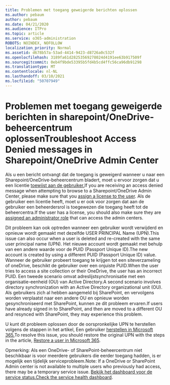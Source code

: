 ```yaml
---
title: Problemen met toegang geweigerde berichten oplossen
ms.author: pebaum
author: pebaum
ms.date: 04/21/2020
ms.audience: ITPro
ms.topic: article
ms.service: o365-administration
ROBOTS: NOINDEX, NOFOLLOW
localization_priority: Normal
ms.assetid: d678b57a-53ad-4414-9423-d8726a0c532f
ms.openlocfilehash: 3189fa61d28253569278024d4191ee63b917509f
ms.sourcegitcommit: 0eb4f9bde53395b5fd4b5cd4ffc56ca96db91298
ms.translationtype: MT
ms.contentlocale: nl-NL
ms.lasthandoff: 03/10/2021
ms.locfileid: "50707949"
---
```

# <a name="troubleshoot-access-denied-messages-in-sharepointonedrive-admin-center"></a><span data-ttu-id="ab4a4-102">Problemen met toegang geweigerde berichten in sharepoint/OneDrive-beheercentrum oplossen</span><span class="sxs-lookup"><span data-stu-id="ab4a4-102">Troubleshoot Access Denied messages in Sharepoint/OneDrive Admin Center</span></span>

<span data-ttu-id="ab4a4-103">Als u een bericht ontvangt dat de toegang is geweigerd wanneer u naar een Sharepoint/OneDrive-beheercentrum bladert, moet u ervoor zorgen dat u een licentie [toewijst aan de gebruiker.](https://docs.microsoft.com/microsoft-365/admin/add-users/add-users)</span><span class="sxs-lookup"><span data-stu-id="ab4a4-103">If you are receiving an access denied message when attempting to browse to a Sharepoint/OneDrive Admin Center, please make sure that you [assign a license to the user](https://docs.microsoft.com/microsoft-365/admin/add-users/add-users).</span></span> <span data-ttu-id="ab4a4-104">Als de gebruiker een licentie heeft, moet [](https://docs.microsoft.com/microsoft-365/admin/add-users/about-admin-roles) u er ook voor zorgen dat aan de gebruiker een beheerdersrol is toegewezen die toegang heeft tot de beheercentra.</span><span class="sxs-lookup"><span data-stu-id="ab4a4-104">If the user has a license, you should also make sure they are [assigned an administrator role](https://docs.microsoft.com/microsoft-365/admin/add-users/about-admin-roles) that can access the admin centers.</span></span>

<span data-ttu-id="ab4a4-105">Dit probleem kan ook optreden wanneer een gebruiker wordt verwijderd en opnieuw wordt gemaakt met dezelfde USER PRINCIPAL Name (UPN).</span><span class="sxs-lookup"><span data-stu-id="ab4a4-105">This issue can also occur when a user is deleted and re-created with the same user principal name (UPN).</span></span> <span data-ttu-id="ab4a4-106">Het nieuwe account wordt gemaakt met behulp van een andere waarde voor de PUID (Passport Unique ID).</span><span class="sxs-lookup"><span data-stu-id="ab4a4-106">The new account is created by using a different PUID (Passport Unique ID) value.</span></span> <span data-ttu-id="ab4a4-107">Wanneer de gebruiker probeert toegang te krijgen tot een siteverzameling of oneDrive, beschikt de gebruiker over een onjuiste PUID.</span><span class="sxs-lookup"><span data-stu-id="ab4a4-107">When the user tries to access a site collection or their OneDrive, the user has an incorrect PUID.</span></span> <span data-ttu-id="ab4a4-108">Een tweede scenario omvat adreslijstsynchronisatie met een organisatie-eenheid (OU) van Active Directory.</span><span class="sxs-lookup"><span data-stu-id="ab4a4-108">A second scenario involves directory synchronization with an Active Directory organizational unit (OU).</span></span> <span data-ttu-id="ab4a4-109">Als gebruikers zich al hebben aangemeld bij SharePoint, en vervolgens worden verplaatst naar een andere OU en opnieuw worden gesynchroniseerd met SharePoint, kunnen ze dit probleem ervaren.</span><span class="sxs-lookup"><span data-stu-id="ab4a4-109">If users have already signed in to SharePoint, and then are moved to a different OU and resynced with SharePoint, they may experience this problem.</span></span>

<span data-ttu-id="ab4a4-110">U kunt dit probleem oplossen door de oorspronkelijke UPN te herstellen volgens de stappen in het artikel, Een gebruiker [herstellen in Microsoft 365.](https://docs.microsoft.com/microsoft-365/admin/add-users/restore-user)</span><span class="sxs-lookup"><span data-stu-id="ab4a4-110">To resolve this issue, you should restore the original UPN with the steps in the article, [Restore a user in Microsoft 365](https://docs.microsoft.com/microsoft-365/admin/add-users/restore-user).</span></span>

<span data-ttu-id="ab4a4-111">Opmerking: Als een OneDrive- of SharePoint-beheercentrum niet beschikbaar is voor meerdere gebruikers die eerder toegang hadden, is er mogelijk een tijdelijk serviceprobleem.</span><span class="sxs-lookup"><span data-stu-id="ab4a4-111">Note: If a OneDrive or SharePoint Admin center is not available to multiple users who previously had access, there may be a temporary service issue.</span></span>  <span data-ttu-id="ab4a4-112">[Bekijk het dashboard voor de service status.](https://portal.office.com/adminportal/home#/servicehealth)</span><span class="sxs-lookup"><span data-stu-id="ab4a4-112">[Check the service health dashboard](https://portal.office.com/adminportal/home#/servicehealth).</span></span>


